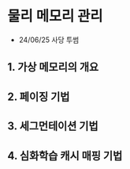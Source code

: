 # 물리 메모리 관리

- 24/06/25 사당 투썸

## 1. 가상 메모리의 개요

## 2. 페이징 기법

## 3. 세그먼테이션 기법

## 4. 심화학습 캐시 매핑 기법
